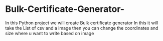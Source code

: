 # Bulk-Certificate-Generator-
In this Python project we will create Bulk certificate generator In this it will take the List of csv and a image then you can change the coordinates and size where u want to write based on image 
